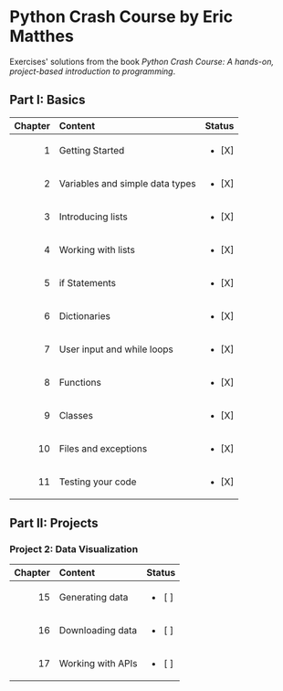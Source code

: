 # Python Crash Course  by Eric Matthes

Exercises' solutions from the book _Python Crash Course: A hands-on, project-based introduction to programming_. 

## Part I: Basics

| Chapter  	|  Content 	                        | Status  	               |
|----------:|:--------------------------------- |:-----------------------: |
| 1        	|  Getting Started 	                | <ul> <li>[X] </li> </ul> |
| 2  	      |  Variables and simple data types 	| <ul> <li>[X] </li> </ul> |
| 3       	|  Introducing lists 	              | <ul> <li>[X] </li> </ul> |
| 4       	|  Working with lists              	| <ul> <li>[X] </li> </ul> |
| 5  	      |  if Statements                  	| <ul> <li>[X] </li> </ul> |
| 6        	|  Dictionaries                    	| <ul> <li>[X] </li> </ul> |
| 7       	|  User input and while loops     	| <ul> <li>[X] </li> </ul> |
| 8       	|  Functions                      	| <ul> <li>[X] </li> </ul> |
| 9       	|  Classes                        	| <ul> <li>[X] </li> </ul> |
| 10      	|  Files and exceptions            	| <ul> <li>[X] </li> </ul> |
| 11      	|  Testing your code               	| <ul> <li>[X] </li> </ul> |

## Part II: Projects

### Project 2: Data Visualization

| Chapter  	|  Content 	                        | Status  	               |
|----------:|:--------------------------------- |:-----------------------: |
| 15        |  Generating data 	                | <ul> <li>[ ] </li> </ul> |
| 16  	    |  Downloading data               	| <ul> <li>[ ] </li> </ul> |
| 17       	|  Working with APIs 	              | <ul> <li>[ ] </li> </ul> |
